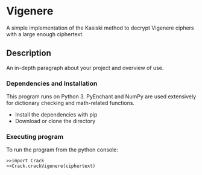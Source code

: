 # Vigenere

A simple implementation of the Kasiski method to decrypt Vigenere ciphers with a large enough ciphertext. 

## Description

An in-depth paragraph about your project and overview of use.


### Dependencies and Installation

This program runs on Python 3. PyEnchant and NumPy are used extensively for dictionary checking and math-related functions.

* Install the dependencies with pip
* Download or clone the directory

### Executing program
To run the program from the python console:

```
>>import Crack
>>Crack.crackVigenere(ciphertext)
```
